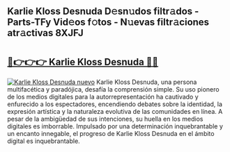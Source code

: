 ## Karlie Kloss Desnuda D𝚎sn𝚞dos filtr𝚊dos - Parts-TFy Vid𝚎os f𝚘tos - N𝚞evas filtr𝚊ciones atr𝚊ctivas 8XJFJ

# <h2><a href="http://mb8fin.tromn.icu/?c=Karlie+Kloss+Desnuda">🔗👉👉👉 Karlie Kloss Desnuda 🔗🔗</a></h2>

[![Karlie Kloss Desnuda nuevo](https://i.imgur.com/pEAQMta.gif)](http://mb8fin.tromn.icu/?c=Karlie+Kloss+Desnuda)
Karlie Kloss Desnuda, una persona multifacética y paradójica, desafía la comprensión simple. Su uso pionero de los medios digitales para la autorrepresentación ha cautivado y enfurecido a los espectadores, encendiendo debates sobre la identidad, la expresión artística y la naturaleza evolutiva de las comunidades en línea. A pesar de la ambigüedad de sus intenciones, su huella en los medios digitales es imborrable. Impulsado por una determinación inquebrantable y un encanto innegable, el progreso de Karlie Kloss Desnuda en el ámbito digital es inquebrantable.
